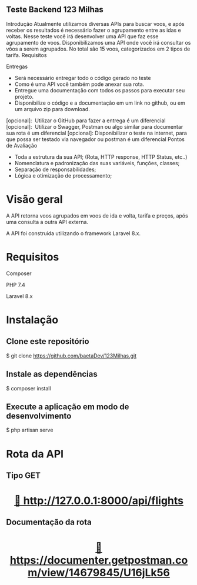 ## Teste Backend 123 Milhas

Introdução
Atualmente utilizamos diversas APIs para buscar voos, e após receber os resultados é
necessário fazer o agrupamento entre as idas e voltas.
Nesse teste você irá desenvolver uma API que faz esse agrupamento de voos.
Disponibilizamos uma API onde você irá consultar os vôos a serem agrupados. No total são
15 voos, categorizados em 2 tipos de tarifa.
Requisitos

Entregas

- Será necessário entregar todo o código gerado no teste
- Como é uma API você também pode anexar sua rota.
- Entregue uma documentação com todos os passos para executar seu projeto.
- Disponibilize o código e a documentação em um link no github, ou em um arquivo
zip para download.

[opcional]: ​ Utilizar o GitHub para fazer a entrega é um diferencial
[opcional]: ​ Utilizar o Swagger, Postman ou algo similar para documentar sua rota é um
diferencial
[opcional]:​ Disponibilizar o teste na internet, para que possa ser testado via navegador ou
postman é um diferencial
Pontos de Avaliação

- Toda a estrutura da sua API; (Rota, HTTP response, HTTP Status, etc..)
- Nomenclatura e padronização das suas variáveis, funções, classes;
- Separação de responsabilidades;
- Lógica e otimização de processamento;

# Visão geral
A API retorna voos agrupados em voos de ida e volta, tarifa e preços, após uma consulta a outra API externa.

A API foi construída utilizando o framework Laravel 8.x.

# Requisitos
Composer

PHP 7.4

Laravel 8.x
# Instalação

## Clone este repositório
$ git clone https://github.com/baetaDev/123Milhas.git

## Instale as dependências
$ composer install

## Execute a aplicação em modo de desenvolvimento
$ php artisan serve

# Rota da API
## Tipo GET

<h1 align="center">
    <a href="http://127.0.0.1:8000/api/flights">🔗 http://127.0.0.1:8000/api/flights</a>
</h1>

## Documentação da rota

<h1 align="center">
    <a href="https://documenter.getpostman.com/view/14679845/U16jLk56">🔗 https://documenter.getpostman.com/view/14679845/U16jLk56
</a>
</h1>
